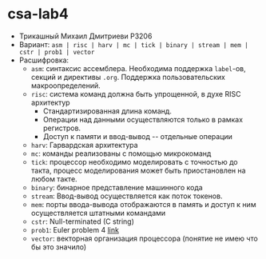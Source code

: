 # csa-lab4
- Трикашный Михаил Дмитриеви P3206
- Вариант: `asm | risc | harv | mc | tick | binary | stream | mem | cstr | prob1 | vector`
- Расшифровка:
  - `asm`: синтаксис ассемблера. Необходима поддержка `label`-ов, секций и директивы `.org`. Поддержка пользовательских макроопределений. 
  - `risc`: система команд должна быть упрощенной, в духе RISC архитектур
    -  Стандартизированная длина команд.
    -  Операции над данными осуществляются только в рамках регистров.
    -  Доступ к памяти и ввод-вывод -- отдельные операции
  - `harv`: Гарвардская архитектура
  - `mc`: команды реализованы с помощью микрокоманд
  - `tick`: процессор необходимо моделировать с точностью до такта, процесс моделирования может быть приостановлен на любом такте.
  - `binary`: бинарное представление машинного кода
  - `stream`: Ввод-вывод осуществляется как поток токенов.
  - `mem`: порты ввода-вывода отображаются в память и доступ к ним осуществляется штатными командами
  - `cstr`: Null-terminated (C string)
  - `prob1`: Euler problem 4 [link](https://projecteuler.net/problem=4)
  - `vector`: векторная организация процессора (понятие не имею что бы это значило)